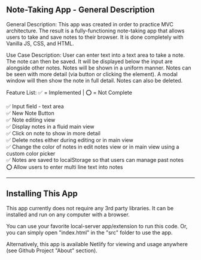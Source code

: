 ## Note-Taking App - General Description

General Description: This app was created in order to practice MVC architecture. The result is a fully-functioning note-taking app that allows users to take and save notes to their browser. It is done completely with Vanilla JS, CSS, and HTML.

Use Case Description: User can enter text into a text area to take a note. The note can then be saved. It will be displayed below the input are alongside other notes. Notes will be shown in a uniform manner. Notes can be seen with more detail (via button or clicking the element). A modal window will then show the note in full detail. Notes can also be deleted.

Feature List: ✅ = Implemented | ⭕ = Not Complete

✅ Input field - text area  
✅ New Note Button  
✅ Note editing view  
✅ Display notes in a fluid main view  
✅ Click on note to show in more detail  
✅ Delete notes either during editing or in main view  
✅ Change the color of notes in edit notes view or in main view using a custom color picker  
✅ Notes are saved to localStorage so that users can manage past notes  
⭕ Allow users to enter multi line text into notes

---

## Installing This App

This app currently does not require any 3rd party libraries. It can be installed and run on any computer with a browser.

You can use your favorite local-server app/extension to run this code. Or, you can simply open "index.html" in the "src" folder to use the app.

Alternatively, this app is available Netlify for viewing and usage anywhere (see Github Project "About" section).
